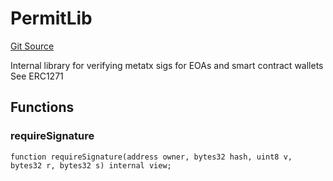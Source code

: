 # PermitLib
[Git Source](https://github.com/larrythecucumber321/protocol/blob/3222eb21fbb20ddd3d3fa2233072dfa96ea3e340/contracts/libraries/Permit.sol)

Internal library for verifying metatx sigs for EOAs and smart contract wallets
See ERC1271


## Functions
### requireSignature


```solidity
function requireSignature(address owner, bytes32 hash, uint8 v, bytes32 r, bytes32 s) internal view;
```

